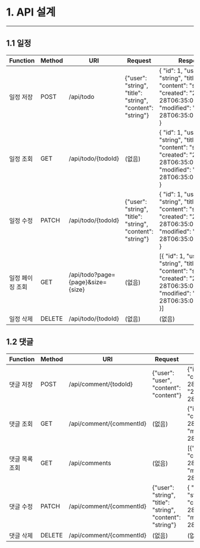 # 1. API 설계
<hr>

## 1.1 일정
| Function  | Method | URI                                | Request                                      | Response                                                                                                                                                   |
|-----------|--------|------------------------------------|----------------------------------------------|------------------------------------------------------------------------------------------------------------------------------------------------------------|
| 일정 저장     | POST   | /api/todo                          | {"user": "string", "title": "string", "content": "string"} | { "id": 1, "user": "string", "title": "string", "content": "string", "created": "2024-08-28T06:35:03.580473", "modified": "2024-08-28T06:35:03.580473" }   |
| 일정 조회     | GET    | /api/todo/{todoId}                 | (없음)                                       | { "id": 1, "user": "string", "title": "string", "content": "string", "created": "2024-08-28T06:35:03.580473", "modified": "2024-08-28T06:35:03.580473" }   |
| 일정 수정     | PATCH  | /api/todo/{todoId}                 | {"user": "string", "title": "string", "content": "string"} | { "id": 1, "user": "string", "title": "string", "content": "string", "created": "2024-08-28T06:35:03.580473", "modified": "2024-08-28T06:35:03.580473" }   |
| 일정 페이징 조회 | GET    | /api/todo?page={page}&size={size}  | (없음) | [{ "id": 1, "user": "string", "title": "string", "content": "string", "created": "2024-08-28T06:35:03.580473", "modified": "2024-08-28T06:35:03.580473" }] |
| 일정 삭제 | DELETE | /api/todo/{todoId} | (없음) | (없음) |

## 1.2 댓글
| Function | Method | URI                      | Request                                                   | Response                                                                                                                                                 |
|----------|--------|--------------------------|-----------------------------------------------------------|----------------------------------------------------------------------------------------------------------------------------------------------------------|
| 댓글 저장    | POST   | /api/comment/{todoId}    | {"user": "user", "content": "content"}                    | {"id": 1, "user": "user", "content": "content", "created": "2024-08-28T07:55:33.950068","modified": "2024-08-28T07:55:33.950068"}                        |
| 댓글 조회    | GET    | /api/comment/{commentId} | (없음)                                                      | {"id": 1, "user": "user", "content": "content", "created": "2024-08-28T08:33:37.106856", "modified": "2024-08-28T08:33:37.106856"}                       |
| 댓글 목록 조회 | GET    | /api/comments | (없음) | [{"id": 1, "user": "user", "content": "content", "created": "2024-08-28T08:33:37.106856", "modified": "2024-08-28T08:33:37.106856"}]                     |
| 댓글 수정    | PATCH  | /api/comment/{commentId} | {"user": "string", "title": "string", "content": "string"} | { "id": 1, "user": "string", "title": "string", "content": "string", "created": "2024-08-28T06:35:03.580473", "modified": "2024-08-28T06:35:03.580473" } |
| 댓글 삭제    | DELETE | /api/comment/{commentId} | (없음) | (없음)                                                                                                                                                     |
